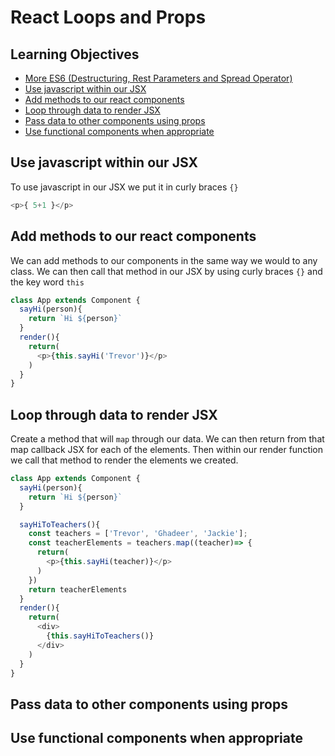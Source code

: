 # React Loops and Props

## Learning Objectives
- [More ES6 (Destructuring, Rest Parameters and Spread Operator)](./more-es6.md)
- [Use javascript within our JSX](#js)
- [Add methods to our react components](#methods)
- [Loop through data to render JSX](#loop)
- [Pass data to other components using props](#props)
- [Use functional components when appropriate](#functional)

## <a name="js"></a>Use javascript within our JSX
To use javascript in our JSX we put it in curly braces `{}`

```js
<p>{ 5+1 }</p>
```

## <a name="methods"></a>Add methods to our react components
We can add methods to our components in the same way we would to any class. We can then call that method in our JSX  by using curly braces `{}` and the key word `this`

```js
class App extends Component {
  sayHi(person){
    return `Hi ${person}`
  }
  render(){
    return(
      <p>{this.sayHi('Trevor')}</p>
    )
  }
}
```

## <a name="loop"></a>Loop through data to render JSX
Create a method that will `map` through our data. We can then return from that map callback JSX for each of the elements. Then within our render function we call that method to render the elements we created.

```js
class App extends Component {
  sayHi(person){
    return `Hi ${person}`
  }

  sayHiToTeachers(){
    const teachers = ['Trevor', 'Ghadeer', 'Jackie'];
    const teacherElements = teachers.map((teacher)=> {
      return(
        <p>{this.sayHi(teacher)}</p>
      )
    })
    return teacherElements
  }
  render(){
    return(
      <div>
        {this.sayHiToTeachers()}
      </div>
    )
  }
}
```

## <a name="props"></a>Pass data to other components using props

## <a name="functional"></a>Use functional components when appropriate
